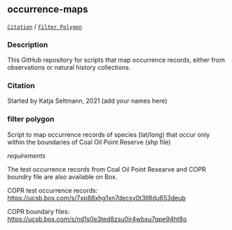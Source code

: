 ## occurrence-maps


[```Citation```](#Citation) / [```Filter Polygon```](#filter-polygon)

### Description
This GitHub repository for scripts that map occurrence records, either from observations or natural history collections.


### Citation
Started by Katja Seltmann, 2021 (add your names here)

### filter polygon

Script to map occurrence records of species (lat/long) that occur only within the boundaries of Coal Oil Point Reserve (shp file)

*requirements*

The test occurrence records from Coal Oil Point Researve and COPR boundry file are also available on Box. 

COPR test occurrence records: https://ucsb.box.com/s/7xp88xhg1xn7decsv0t3ll8du653deub

COPR boundary files: https://ucsb.box.com/s/nd1s0e3ted8zsu0ir4wbxu7qpe94ht8o
